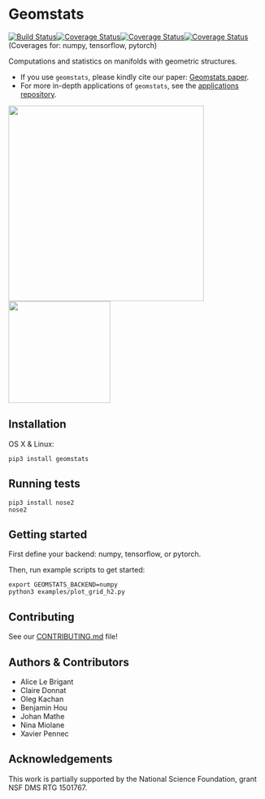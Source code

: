 # Geomstats
[![Build Status](https://travis-ci.org/geomstats/geomstats.svg?branch=master)](https://travis-ci.org/geomstats/geomstats)[![Coverage Status](https://codecov.io/gh/geomstats/geomstats/branch/master/graph/badge.svg?flag=numpy)](https://codecov.io/gh/geomstats/geomstats)[![Coverage Status](https://codecov.io/gh/geomstats/geomstats/branch/master/graph/badge.svg?flag=tensorflow)](https://codecov.io/gh/geomstats/geomstats)[![Coverage Status](https://codecov.io/gh/geomstats/geomstats/branch/master/graph/badge.svg?flag=pytorch)](https://codecov.io/gh/geomstats/geomstats) (Coverages for: numpy, tensorflow, pytorch)


Computations and statistics on manifolds with geometric structures.

- If you use ``geomstats``, please kindly cite our paper: [Geomstats paper](https://arxiv.org/abs/1805.08308).
- For more in-depth applications of ``geomstats``, see the [applications repository](https://github.com/geomstats/applications/).

<img src="https://raw.githubusercontent.com/ninamiolane/geomstats/master/examples/imgs/gradient_descent.gif" width=384 height=384><img src="https://raw.githubusercontent.com/ninamiolane/geomstats/master/examples/imgs/h2_grid.png" width=200 height=200>


## Installation

OS X & Linux:

```
pip3 install geomstats
```

## Running tests

```
pip3 install nose2
nose2
```

## Getting started

First define your backend: numpy, tensorflow, or pytorch.

Then, run example scripts to get started:

```
export GEOMSTATS_BACKEND=numpy
python3 examples/plot_grid_h2.py
```

## Contributing

See our [CONTRIBUTING.md][link_contributing] file!

## Authors & Contributors

* Alice Le Brigant
* Claire Donnat
* Oleg Kachan
* Benjamin Hou
* Johan Mathe
* Nina Miolane
* Xavier Pennec

## Acknowledgements

This work is partially supported by the National Science Foundation, grant NSF DMS RTG 1501767.

[link_contributing]: https://github.com/geomstats/geomstats/CONTRIBUTING.md
